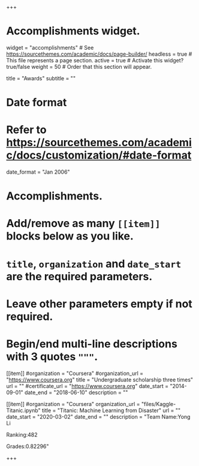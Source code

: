 +++
# Accomplishments widget.
widget = "accomplishments"  # See https://sourcethemes.com/academic/docs/page-builder/
headless = true  # This file represents a page section.
active = true  # Activate this widget? true/false
weight = 50  # Order that this section will appear.

title = "Awards"
subtitle = ""

# Date format
#   Refer to https://sourcethemes.com/academic/docs/customization/#date-format
date_format = "Jan 2006"

# Accomplishments.
#   Add/remove as many `[[item]]` blocks below as you like.
#   `title`, `organization` and `date_start` are the required parameters.
#   Leave other parameters empty if not required.
#   Begin/end multi-line descriptions with 3 quotes `"""`.
[[item]]
  #organization = "Coursera"
  #organization_url = "https://www.coursera.org"
  title = "Undergraduate scholarship three times"
  url = ""
  #certificate_url = "https://www.coursera.org"
  date_start = "2014-09-01"
  date_end = "2018-06-10"
  description = ""

[[item]]
  #organization = "Coursera"
  organization_url = "files/Kaggle-Titanic.ipynb"
  title = "Titanic: Machine Learning from Disaster"
  url = ""
  date_start = "2020-03-02"
  date_end = ""
  description = "Team Name:Yong Li

Ranking:482

Grades:0.82296"

+++
